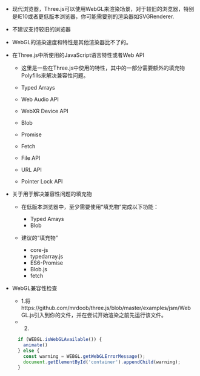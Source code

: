 - 现代浏览器，Three.js可以使用WebGL来渲染场景，对于较旧的浏览器，特别是IE10或者更低版本浏览器，你可能需要别的渲染器如SVGRenderer.

- 不建议支持较旧的浏览器

- WebGL的渲染速度和特性是其他渲染器比不了的。

- 在Three.js中所使用的JavaScript语言特性或者Web API
  - 这里是一些在Three.js中使用的特性，其中的一部分需要额外的填充物Polyfills来解决兼容性问题。

  - Typed Arrays
  - Web Audio API
  - WebXR Device API
  - Blob
  - Promise
  - Fetch
  - File API
  - URL API
  - Pointer Lock API

- 关于用于解决兼容性问题的填充物
  - 在低版本浏览器中，至少需要使用“填充物”完成以下功能：
    - Typed Arrays
    - Blob

  - 建议的“填充物”
    - core-js
    - typedarray.js
    - ES6-Promise
    - Blob.js
    - fetch

- WebGL兼容性检查
  - 1.将https://github.com/mrdoob/three.js/blob/master/examples/jsm/WebGL.js引入到你的文件，并在尝试开始渲染之前先运行该文件。
  - 2.
  ```js
    if (WEBGL.isWebGLAvailable()) {
      animate()
    } else {
      const warning = WEBGL.getWebGLErrorMessage();
      document.getElementById('container').appendChild(warning);
    }
  ```